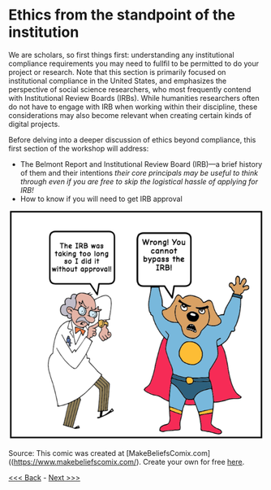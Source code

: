# Ethics from the standpoint of the institution

We are scholars, so first things first: understanding any institutional compliance requirements you may need to fullfil to be permitted to do your project or research. Note that this section is primarily focused on institutional compliance in the United States, and emphasizes the perspective of social science researchers, who most frequently contend with Institutional Review Boards (IRBs). While humanities researchers often do not have to engage with IRB when working within their discipline, these considerations may also become relevant when creating certain kinds of digital projects.

Before delving into a deeper discussion of ethics beyond compliance, this first section of the workshop will address:

- The Belmont Report and Institutional Review Board (IRB)—a brief history of them and their intentions *their core principals may be useful to think through even if you are free to skip the logistical hassle of applying for IRB!*
- How to know if you will need to get IRB approval  

![a man in a lab coat pointing to his watch and saying "the IRB was taking too long so I did it without approval!" and then a super-hero dog with its arms in the air exclaiming "wrong! you can't bypass the IRB!"](../images/irbcomix.png)

Source: This comic was created at [MakeBeliefsComix.com]((https://www.makebeliefscomix.com/). Create your own for free [here](https://www.makebeliefscomix.com/).

[<<< Back](introduction.md) - [Next >>>](belmont.md)
